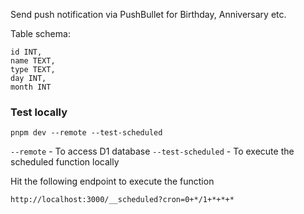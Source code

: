 Send push notification via PushBullet for Birthday, Anniversary etc.

Table schema:
```
id INT,
name TEXT,
type TEXT,
day INT,
month INT
```

### Test locally
```
pnpm dev --remote --test-scheduled
```
`--remote` - To access D1 database
`--test-scheduled` - To execute the scheduled function locally

Hit the following endpoint to execute the function
```
http://localhost:3000/__scheduled?cron=0+*/1+*+*+*
```

